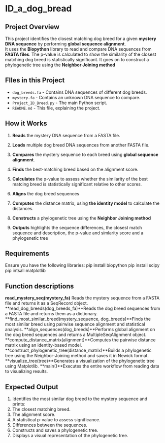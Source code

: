 # ID_a_dog_bread

## Project Overview
This project identifies the closest matching dog breed for a given **mystery DNA sequence** by performing **global sequence alignment**.  
It uses the **Biopython** library to read and compare DNA sequences from **FASTA files**. The p-value is calculated to show the similarity of the closest matching dog breed is statistically significant. It goes on to construct a phylogenetic tree using the **Neighbor Joining method**


## FIles in this Project
- `dog_breeds.fa` - Contains DNA sequences of different dog breeds.
- `mystery.fa` - Contains an unknown DNA sequence to compare.
- `Project_ID_Breed.py` - The main Python script.
- `README.md` - This file, explaining the project.

##  How it Works
1. **Reads** the mystery DNA sequence from a FASTA file.
2. **Loads** multiple dog breed DNA sequences from another FASTA file.
3. **Compares** the mystery sequence to each breed using **global sequence alignment**.
4. **Finds** the best-matching breed based on the alignment score.
5. **Calculates** the p-value to assess whether the similarity of the best matcing breed is statistically significant relative to other scores.
6. **Aligns** the dog breed sequences
7. **Computes** the distance matrix, using **the identity model** to calculate the distances.
8. **Constructs** a phylogenetic tree using the **Neighbor Joining method**

9. **Outputs**  highlights the sequence differences, the closest match sequence and description, the p-value and simlarity score and a phylogenetic tree

## Requirements
Ensure you have the following libraries: 
pip install biopython 
pip install scipy
pip intsall matplotlib

## Function descriptions 
**read_mystery_seq(mystery_fa)** Reads the mystery sequence from a FASTA file and returns it as a SeqRecord object.
**read_dog_breeds(dog_breeds_fa)**Reads the dog breed sequences from a FASTA file and returns them as a dictionary.
**find_most_similar_breed(mystery_sequence, dog_breeds)**Finds the most similar breed using pairwise sequence alignment and statistical analysis.
**align_sequences(dog_breeds)**Performs global alignment on the dog breed sequences and returns a MultipleSeqAlignment object.
**compute_distance_matrix(alignment)**Computes the pairwise distance matrix using an identity-based model.
**construct_phylogenetic_tree(distance_matrix)**Builds a phylogenetic tree using the Neighbor-Joining method and saves it in Newick format.
**visualize_tree(tree)**Generates a visualization of the phylogenetic tree using Matplotlib.
**main()**Executes the entire workflow from reading data to visualizing results.

## Expected Output

1. Identifies the most similar dog breed to the mystery sequence and prints:
2. The closest matching breed.
3. The alignment score.
4. A statistical p-value to assess significance.
5. Differences between the sequences.
6. Constructs and saves a phylogenetic tree.
7. Displays a visual representation of the phylogenetic tree.